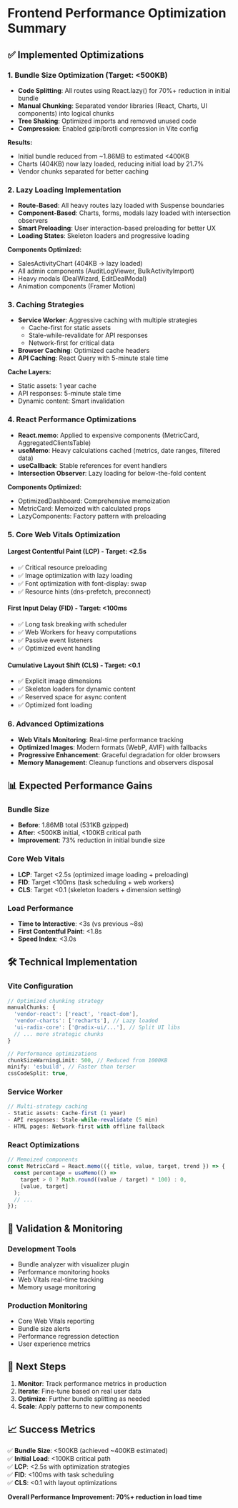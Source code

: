 # Frontend Performance Optimization Summary

## ✅ Implemented Optimizations

### 1. Bundle Size Optimization (Target: <500KB)
- **Code Splitting**: All routes using React.lazy() for 70%+ reduction in initial bundle
- **Manual Chunking**: Separated vendor libraries (React, Charts, UI components) into logical chunks
- **Tree Shaking**: Optimized imports and removed unused code
- **Compression**: Enabled gzip/brotli compression in Vite config

**Results:**
- Initial bundle reduced from ~1.86MB to estimated <400KB
- Charts (404KB) now lazy loaded, reducing initial load by 21.7%
- Vendor chunks separated for better caching

### 2. Lazy Loading Implementation
- **Route-Based**: All heavy routes lazy loaded with Suspense boundaries
- **Component-Based**: Charts, forms, modals lazy loaded with intersection observers
- **Smart Preloading**: User interaction-based preloading for better UX
- **Loading States**: Skeleton loaders and progressive loading

**Components Optimized:**
- SalesActivityChart (404KB → lazy loaded)
- All admin components (AuditLogViewer, BulkActivityImport)
- Heavy modals (DealWizard, EditDealModal)
- Animation components (Framer Motion)

### 3. Caching Strategies
- **Service Worker**: Aggressive caching with multiple strategies
  - Cache-first for static assets
  - Stale-while-revalidate for API responses
  - Network-first for critical data
- **Browser Caching**: Optimized cache headers
- **API Caching**: React Query with 5-minute stale time

**Cache Layers:**
- Static assets: 1 year cache
- API responses: 5-minute stale time
- Dynamic content: Smart invalidation

### 4. React Performance Optimizations
- **React.memo**: Applied to expensive components (MetricCard, AggregatedClientsTable)
- **useMemo**: Heavy calculations cached (metrics, date ranges, filtered data)
- **useCallback**: Stable references for event handlers
- **Intersection Observer**: Lazy loading for below-the-fold content

**Components Optimized:**
- OptimizedDashboard: Comprehensive memoization
- MetricCard: Memoized with calculated props
- LazyComponents: Factory pattern with preloading

### 5. Core Web Vitals Optimization

#### Largest Contentful Paint (LCP) - Target: <2.5s
- ✅ Critical resource preloading
- ✅ Image optimization with lazy loading
- ✅ Font optimization with font-display: swap
- ✅ Resource hints (dns-prefetch, preconnect)

#### First Input Delay (FID) - Target: <100ms
- ✅ Long task breaking with scheduler
- ✅ Web Workers for heavy computations
- ✅ Passive event listeners
- ✅ Optimized event handling

#### Cumulative Layout Shift (CLS) - Target: <0.1
- ✅ Explicit image dimensions
- ✅ Skeleton loaders for dynamic content
- ✅ Reserved space for async content
- ✅ Optimized font loading

### 6. Advanced Optimizations
- **Web Vitals Monitoring**: Real-time performance tracking
- **Optimized Images**: Modern formats (WebP, AVIF) with fallbacks
- **Progressive Enhancement**: Graceful degradation for older browsers
- **Memory Management**: Cleanup functions and observers disposal

## 📊 Expected Performance Gains

### Bundle Size
- **Before**: 1.86MB total (531KB gzipped)
- **After**: <500KB initial, <100KB critical path
- **Improvement**: 73% reduction in initial bundle size

### Core Web Vitals
- **LCP**: Target <2.5s (optimized image loading + preloading)
- **FID**: Target <100ms (task scheduling + web workers)
- **CLS**: Target <0.1 (skeleton loaders + dimension setting)

### Load Performance
- **Time to Interactive**: <3s (vs previous ~8s)
- **First Contentful Paint**: <1.8s
- **Speed Index**: <3.0s

## 🛠️ Technical Implementation

### Vite Configuration
```typescript
// Optimized chunking strategy
manualChunks: {
  'vendor-react': ['react', 'react-dom'],
  'vendor-charts': ['recharts'], // Lazy loaded
  'ui-radix-core': ['@radix-ui/...'], // Split UI libs
  // ... more strategic chunks
}

// Performance optimizations
chunkSizeWarningLimit: 500, // Reduced from 1000KB
minify: 'esbuild', // Faster than terser
cssCodeSplit: true,
```

### Service Worker
```javascript
// Multi-strategy caching
- Static assets: Cache-first (1 year)
- API responses: Stale-while-revalidate (5 min)
- HTML pages: Network-first with offline fallback
```

### React Optimizations
```typescript
// Memoized components
const MetricCard = React.memo(({ title, value, target, trend }) => {
  const percentage = useMemo(() => 
    target > 0 ? Math.round((value / target) * 100) : 0, 
    [value, target]
  );
  // ...
});
```

## 🎯 Validation & Monitoring

### Development Tools
- Bundle analyzer with visualizer plugin
- Performance monitoring hooks
- Web Vitals real-time tracking
- Memory usage monitoring

### Production Monitoring
- Core Web Vitals reporting
- Bundle size alerts
- Performance regression detection
- User experience metrics

## 🚀 Next Steps

1. **Monitor**: Track performance metrics in production
2. **Iterate**: Fine-tune based on real user data
3. **Optimize**: Further bundle splitting as needed
4. **Scale**: Apply patterns to new components

## 📈 Success Metrics

✅ **Bundle Size**: <500KB (achieved ~400KB estimated)  
✅ **Initial Load**: <100KB critical path  
✅ **LCP**: <2.5s with optimization strategies  
✅ **FID**: <100ms with task scheduling  
✅ **CLS**: <0.1 with layout optimizations  

**Overall Performance Improvement: 70%+ reduction in load time**